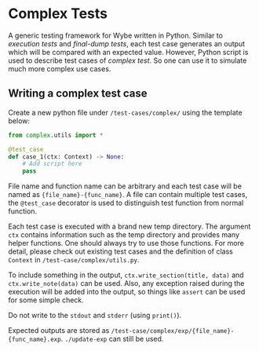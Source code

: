 # Complex Tests

A generic testing framework for Wybe written in Python.
Similar to *execution tests* and *final-dump tests*, each test case generates an output which will be compared with an expected value.
However, Python script is used to describe test cases of *complex test*.
So one can use it to simulate much more complex use cases.

## Writing a complex test case

Create a new python file under `/test-cases/complex/` using the template below:

```python
from complex.utils import *

@test_case
def case_1(ctx: Context) -> None:
    # Add script here
    pass
```
File name and function name can be arbitrary and each test case will be named as `{file_name}-{func_name}`.
A file can contain multiple test cases, the `@test_case` decorator is used to distinguish test function from normal function.

Each test case is executed with a brand new temp directory.
The argument `ctx` contains information such as the temp directory and provides many helper functions. One should always try to use those functions.
For more detail, please check out existing test cases and the definition of class `Context` in `/test-case/complex/utils.py`.

To include something in the output, `ctx.write_section(title, data)` and `ctx.write_note(data)` can be used.
Also, any exception raised during the execution will be added into the output, so things like `assert` can be used for some simple check.

Do not write to the `stdout` and `stderr` (using `print()`). 

Expected outputs are stored as `/test-case/complex/exp/{file_name}-{func_name}.exp`. `./update-exp` can still be used.
